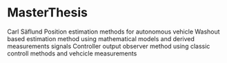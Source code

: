 # MasterThesis
Carl Säflund
Position estimation methods for autonomous vehicle
  Washout based estimation method using mathematical models and derived measurements signals
  Controller output observer method using classic controll methods and vehcicle measurements
